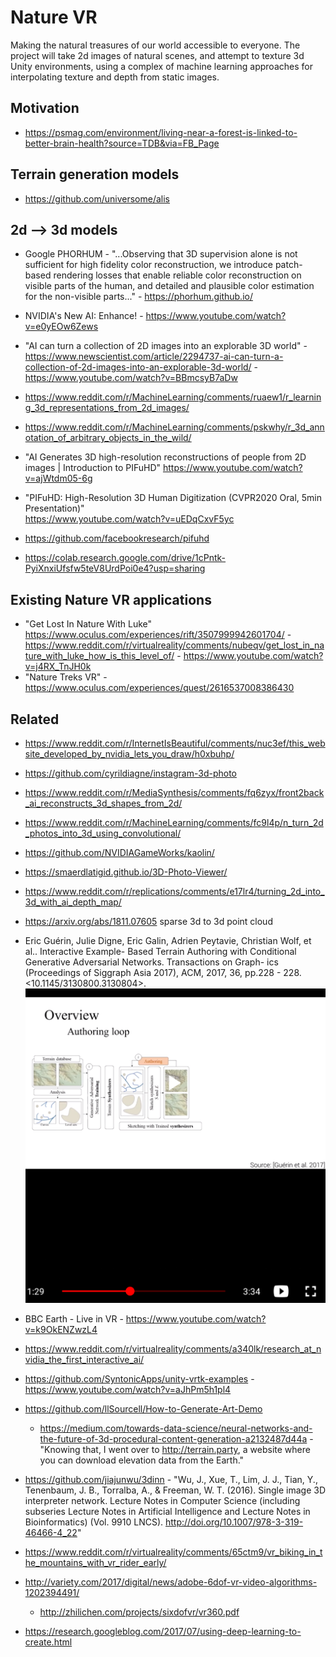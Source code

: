 # Nature VR  

Making the natural treasures of our world accessible to everyone. The project will take 2d images of natural scenes, and attempt to texture 3d Unity environments, using a complex of machine learning approaches for interpolating texture and depth from static images.

## Motivation  
  - https://psmag.com/environment/living-near-a-forest-is-linked-to-better-brain-health?source=TDB&via=FB_Page

## Terrain generation models  

 - https://github.com/universome/alis  

## 2d --> 3d models   

 - Google PHORHUM - "...Observing that 3D supervision alone is not sufficient for high fidelity color reconstruction, we introduce patch-based rendering losses that enable reliable color reconstruction on visible parts of the human, and detailed and plausible color estimation for the non-visible parts..." - https://phorhum.github.io/  

 - NVIDIA's New AI: Enhance! - https://www.youtube.com/watch?v=e0yEOw6Zews  

 - "AI can turn a collection of 2D images into an explorable 3D world" - https://www.newscientist.com/article/2294737-ai-can-turn-a-collection-of-2d-images-into-an-explorable-3d-world/ - https://www.youtube.com/watch?v=BBmcsyB7aDw    

 - https://www.reddit.com/r/MachineLearning/comments/ruaew1/r_learning_3d_representations_from_2d_images/  

 - https://www.reddit.com/r/MachineLearning/comments/pskwhy/r_3d_annotation_of_arbitrary_objects_in_the_wild/  

 - "AI Generates 3D high-resolution reconstructions of people from 2D images | Introduction to PIFuHD" https://www.youtube.com/watch?v=ajWtdm05-6g  

 - "PIFuHD: High-Resolution 3D Human Digitization (CVPR2020 Oral, 5min Presentation)"  
https://www.youtube.com/watch?v=uEDqCxvF5yc  

 - https://github.com/facebookresearch/pifuhd  

 - https://colab.research.google.com/drive/1cPntk-PyiXnxiUfsfw5teV8UrdPoi0e4?usp=sharing  


## Existing Nature VR applications  

 - "Get Lost In Nature With Luke" https://www.oculus.com/experiences/rift/3507999942601704/ - https://www.reddit.com/r/virtualreality/comments/nubeqv/get_lost_in_nature_with_luke_how_is_this_level_of/ - https://www.youtube.com/watch?v=j4RX_TnJH0k  
 - "Nature Treks VR" - https://www.oculus.com/experiences/quest/2616537008386430  


## Related  
 - https://www.reddit.com/r/InternetIsBeautiful/comments/nuc3ef/this_website_developed_by_nvidia_lets_you_draw/h0xbuhp/  
 - https://github.com/cyrildiagne/instagram-3d-photo  
 - https://www.reddit.com/r/MediaSynthesis/comments/fq6zyx/front2back_ai_reconstructs_3d_shapes_from_2d/  
 - https://www.reddit.com/r/MachineLearning/comments/fc9l4p/n_turn_2d_photos_into_3d_using_convolutional/  
 - https://github.com/NVIDIAGameWorks/kaolin/  
 - https://smaerdlatigid.github.io/3D-Photo-Viewer/  
 - https://www.reddit.com/r/replications/comments/e17lr4/turning_2d_into_3d_with_ai_depth_map/  
 - https://arxiv.org/abs/1811.07605 sparse 3d to 3d point cloud 

 - Eric Guérin, Julie Digne, Eric Galin, Adrien Peytavie, Christian Wolf, et al.. Interactive Example- Based Terrain Authoring with Conditional Generative Adversarial Networks. Transactions on Graph- ics (Proceedings of Siggraph Asia 2017), ACM, 2017, 36, pp.228 - 228. <10.1145/3130800.3130804>. <hal-01583706v3>  
    <img src="./Reference_material/Terrain_generation_network_Guerin2017_NEscK5RCtlo.png?raw=true" width="500">

 - BBC Earth - Live in VR - https://www.youtube.com/watch?v=k9OkENZwzL4  
 
 - https://www.reddit.com/r/virtualreality/comments/a340lk/research_at_nvidia_the_first_interactive_ai/  
 
 - https://github.com/SyntonicApps/unity-vrtk-examples - https://www.youtube.com/watch?v=aJhPm5h1pl4

 - https://github.com/llSourcell/How-to-Generate-Art-Demo  
    - https://medium.com/towards-data-science/neural-networks-and-the-future-of-3d-procedural-content-generation-a2132487d44a - "Knowing that, I went over to http://terrain.party, a website where you can download elevation data from the Earth."
    
 - https://github.com/jiajunwu/3dinn  - "Wu, J., Xue, T., Lim, J. J., Tian, Y., Tenenbaum, J. B., Torralba, A., & Freeman, W. T. (2016). Single image 3D interpreter network. Lecture Notes in Computer Science (including subseries Lecture Notes in Artificial Intelligence and Lecture Notes in Bioinformatics) (Vol. 9910 LNCS). http://doi.org/10.1007/978-3-319-46466-4_22"
  
- https://www.reddit.com/r/virtualreality/comments/65ctm9/vr_biking_in_the_mountains_with_vr_rider_early/  
- http://variety.com/2017/digital/news/adobe-6dof-vr-video-algorithms-1202394491/  
  - http://zhilichen.com/projects/sixdofvr/vr360.pdf  
- https://research.googleblog.com/2017/07/using-deep-learning-to-create.html 
  
  
